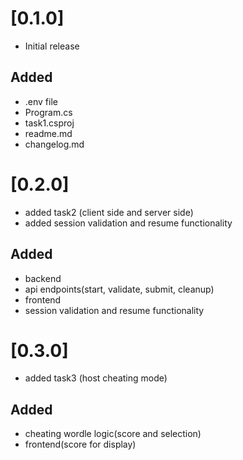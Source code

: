 # [0.1.0]
- Initial release
## Added
- .env file
- Program.cs
- task1.csproj
- readme.md
- changelog.md

# [0.2.0]
- added task2 (client side and server side)
- added session validation and resume functionality
## Added
- backend
- api endpoints(start, validate, submit, cleanup)
- frontend
- session validation and resume functionality

# [0.3.0]
- added task3 (host cheating mode)
## Added
- cheating wordle logic(score and selection)
- frontend(score for display)


